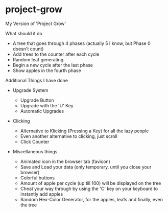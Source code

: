 # project-grow
My Version of 'Project Grow'

What should it do
- A tree that goes through 4 phases (actually 5 I know, but Phase 0 doesn't count)
- Add trees to the counter after each cycle
- Random leaf generating
- Begin a new cycle after the last phase
- Show apples in the fourth phase


Additional Things I have done

- Upgrade System
  - Upgrade Button
  - Upgrade with the 'U' Key
  - Automatic Upgrades

- Clicking
  - Alternative to Klicking (Pressing a Key) for all the lazy people
  - Even another alternative to clicking, just scroll
  - Click Counter

- Miscellaneous things
  - Animated icon in the browser tab (favicon)
  - Save and Load your data (only temporary, until you close your browser)
  - Colorful buttons
  - Amount of apple per cycle (up till 100) will be displayed on the tree
  - Cheat your way through by using the 'C' key on your keyboard to instantly add apples
  - Random Hex-Color Generator, for the apples, leafs and finally, even the tree
